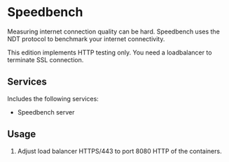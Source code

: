 Speedbench
==========
Measuring internet connection quality can be hard. Speedbench uses the NDT protocol to benchmark your internet connectivity.

This edition implements HTTP testing only. You need a loadbalancer to terminate SSL connection.

Services
--------
Includes the following services:
- Speedbench server

Usage
-----
1. Adjust load balancer HTTPS/443 to port 8080 HTTP of the containers.
